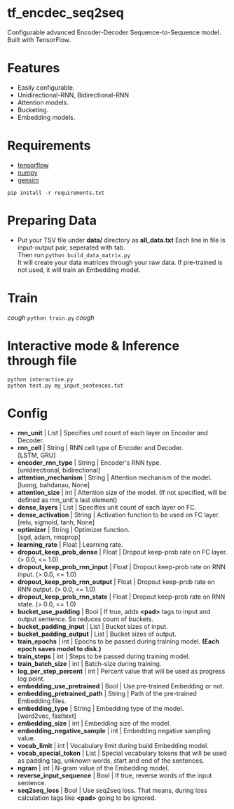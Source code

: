 # tf_encdec_seq2seq
Configurable advanced Encoder-Decoder Sequence-to-Sequence model. Built with TensorFlow.

# Features
* Easily configurable.
* Unidirectional-RNN, Bidirectional-RNN
* Attention models.
* Bucketing.
* Embedding models.

# Requirements
+ <a href="https://github.com/tensorflow/tensorflow">tensorflow</a>
+ <a href="https://github.com/numpy/numpy">numpy</a>
+ <a href="https://github.com/RaRe-Technologies/gensim/">gensim</a>

`pip install -r requirements.txt`

# Preparing Data
* Put your TSV file under <b>data/</b> directory as <b>all_data.txt</b> Each line in file is input-output pair, seperated with tab.
<br>Then run `python build_data_matrix.py`
<br>It will create your data matrices through your raw data. If pre-trained is not used, it will train an Embedding model.

# Train
*cough* `python train.py` *cough*

# Interactive mode & Inference through file
`python interactive.py`<br>
`python test.py my_input_sentences.txt`

# Config
* <b>rnn_unit</b> | List | Specifies unit count of each layer on Encoder and Decoder.
* <b>rnn_cell</b> | String | RNN cell type of Encoder and Decoder.<br>[LSTM, GRU]
* <b>encoder_rnn_type</b> | String | Encoder's RNN type.<br>[unidirectional, bidirectional]
* <b>attention_mechanism</b> | String | Attention mechanism of the model.<br>[luong, bahdanau, None]
* <b>attention_size</b> | int | Attention size of the model. (If not specified, will be defined as rnn_unit's last element)
* <b>dense_layers</b> | List | Specifies unit count of each layer on FC.
* <b>dense_activation</b> | String | Activation function to be used on FC layer.<br>[relu, sigmoid, tanh, None]
* <b>optimizer</b> | String | Optimizer function.<br>[sgd, adam, rmsprop]
* <b>learning_rate</b> | Float | Learning rate.
* <b>dropout_keep_prob_dense</b> | Float | Dropout keep-prob rate on FC layer. (> 0.0, <= 1.0)
* <b>dropout_keep_prob_rnn_input</b> | Float | Dropout keep-prob rate on RNN input. (> 0.0, <= 1.0)
* <b>dropout_keep_prob_rnn_output</b> | Float | Dropout keep-prob rate on RNN output. (> 0.0, <= 1.0)
* <b>dropout_keep_prob_rnn_state</b> | Float | Dropout keep-prob rate on RNN state. (> 0.0, <= 1.0)
* <b>bucket_use_padding</b> | Bool | If true, adds <b>\<pad\></b> tags to input and output sentence. So reduces count of buckets.
* <b>bucket_padding_input</b> | List | Bucket sizes of input.
* <b>bucket_padding_output</b> | List | Bucket sizes of output.
* <b>train_epochs</b> | int | Epochs to be passed during training model. <b>(Each epoch saves model to disk.)</b>
* <b>train_steps</b> | int | Steps to be passed during training model.
* <b>train_batch_size</b> | int | Batch-size during training.
* <b>log_per_step_percent</b> | int | Percent value that will be used as progress log point.
* <b>embedding_use_pretrained</b> | Bool | Use pre-trained Embedding or not.
* <b>embedding_pretrained_path</b> | String | Path of the pre-trained Embedding files.
* <b>embedding_type</b> | String | Embedding type of the model.<br>[word2vec, fasttext]
* <b>embedding_size</b> | int | Embedding size of the model.
* <b>embedding_negative_sample</b> | int | Embedding negative sampling value.
* <b>vocab_limit</b> | int | Vocabulary limit during build Embedding model.
* <b>vocab_special_token</b> | List | Special vocabulary tokens that will be used as padding tag, unknown words, start and end of the sentences.
* <b>ngram</b> | int | N-gram value of the Embedding model.
* <b>reverse_input_sequence</b> | Bool | If true, reverse words of the input sentence.
* <b>seq2seq_loss</b> | Bool | Use seq2seq loss. That means, during loss calculation tags like <b>\<pad\></b> going to be ignored.
